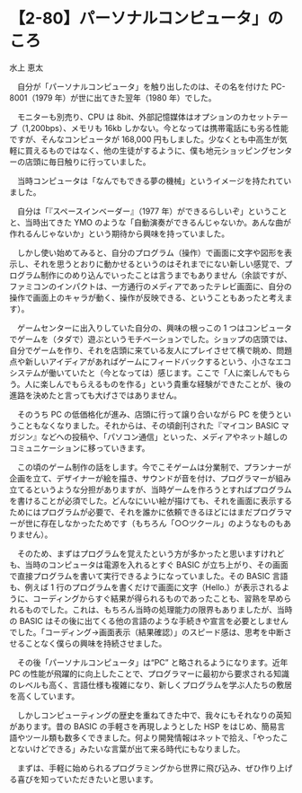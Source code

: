 # 【2-80】パーソナルコンピュータ」のころ

<div class="author">水上 恵太</div>

　自分が「パーソナルコンピュータ」を触り出したのは、その名を付けた PC-8001（1979 年）が世に出てきた翌年（1980 年）でした。

　モニターも別売り、CPU は 8bit、外部記憶媒体はオプションのカセットテープ（1,200bps）、メモリも 16kb しかない。今となっては携帯電話にも劣る性能ですが、そんなコンピュータが 168,000 円もしました。少なくとも中高生が気軽に買えるものではなく、他の生徒がするように、僕も地元ショッピングセンターの店頭に毎日触りに行っていました。

　当時コンピュータは「なんでもできる夢の機械」というイメージを持たれていました。

　自分は「『スペースインベーダー』（1977 年）ができるらしいぞ」ということと、当時出てきた YMO のような「自動演奏ができるんじゃないか。あんな曲が作れるんじゃないか」という期待から興味を持っていました。

　しかし使い始めてみると、自分のプログラム（操作）で画面に文字や図形を表示し、それを思うとおりに動かせるというのはそれまでにない新しい感覚で、プログラム制作にのめり込んでいったことは言うまでもありません（余談ですが、ファミコンのインパクトは、一方通行のメディアであったテレビ画面に、自分の操作で画面上のキャラが動く、操作が反映できる、ということもあったと考えます）。

　ゲームセンターに出入りしていた自分の、興味の根っこの 1 つはコンピュータでゲームを（タダで）遊ぶというモチベーションでした。ショップの店頭では、自分でゲームを作り、それを店頭に来ている友人にプレイさせて横で眺め、問題点や新しいアイディアがあればゲームにフィードバックするという、小さなエコシステムが働いていたと（今となっては）感じます。ここで「人に楽しんでもらう。人に楽しんでもらえるものを作る」という貴重な経験ができたことが、後の進路を決めたと言っても大げさではありません。

　そのうち PC の低価格化が進み、店頭に行って譲り合いながら PC を使うということもなくなりました。それからは、その頃創刊された『マイコン BASIC マガジン』などへの投稿や、「パソコン通信」といった、メディアやネット越しのコミュニケーションに移っていきます。

　この頃のゲーム制作の話をします。今でこそゲームは分業制で、プランナーが企画を立て、デザイナーが絵を描き、サウンドが音を付け、プログラマーが組み立てるというような分担がありますが、当時ゲームを作ろうとすればプログラムを書けることが必須でした。どんなにいい絵が描けても、それを画面に表示するためにはプログラムが必要で、それを誰かに依頼できるほどにはまだプログラマーが世に存在しなかったためです（もちろん「○○ツクール」のようなものもありません）。

　そのため、まずはプログラムを覚えたという方が多かったと思いますけれども、当時のコンピュータは電源を入れるとすぐ BASIC が立ち上がり、その画面で直接プログラムを書いて実行できるようになっていました。その BASIC 言語も、例えば 1 行のプログラムを書くだけで画面に文字（Hello.）が表示されるように、コーディングからすぐ結果が得られるものであったことも、習熟を早められるものでした。これは、もちろん当時の処理能力の限界もありましたが、当時の BASIC はその後に出てくる他の言語のような手続きや宣言を必要としませんでした。「コーディング→画面表示（結果確認）」のスピード感は、思考を中断させることなく僕らの興味を持続させました。

　その後「パーソナルコンピュータ」は“PC” と略されるようになります。近年 PC の性能が飛躍的に向上したことで、プログラマーに最初から要求される知識のレベルも高く、言語仕様も複雑になり、新しくプログラムを学ぶ人たちの敷居を高くしています。

　しかしコンピューティングの歴史を重ねてきた中で、我々にもそれなりの英知があります。昔の BASIC の手軽さを再現しようとした HSP をはじめ、簡易言語やツール類も数多くできました。何より開発情報はネットで拾え、「やったことないけどできる」みたいな言葉が出て来る時代にもなりました。

　まずは、手軽に始められるプログラミングから世界に飛び込み、ぜひ作り上げる喜びを知っていただきたいと思います。
